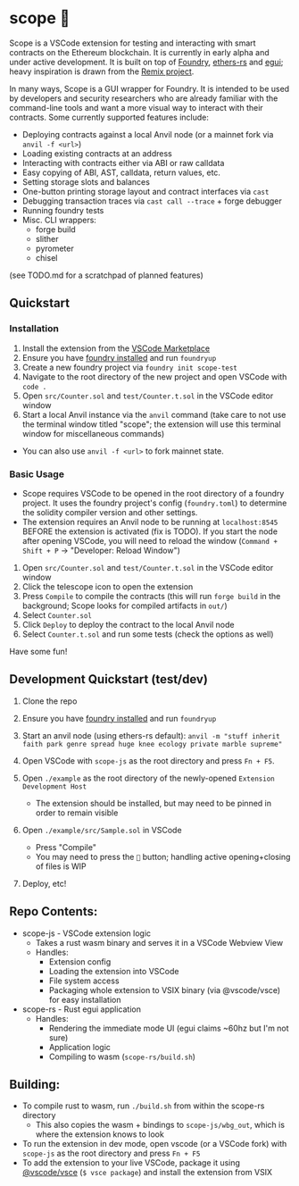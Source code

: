 # scope 🔭

Scope is a VSCode extension for testing and interacting with smart contracts on the Ethereum blockchain. It is currently in early alpha and under active development. It is built on top of [Foundry](https://github.com/foundry-rs/), [ethers-rs](https://github.com/gakonst/ethers-rs) and [egui](https://github.com/emilk/egui); heavy inspiration is drawn from the [Remix project](https://github.com/ethereum/remix-project).

In many ways, Scope is a GUI wrapper for Foundry. It is intended to be used by developers and security researchers who are already familiar with the command-line tools and want a more visual way to interact with their contracts. Some currently supported features include:

- Deploying contracts against a local Anvil node (or a mainnet fork via `anvil -f <url>`)
- Loading existing contracts at an address
- Interacting with contracts either via ABI or raw calldata
- Easy copying of ABI, AST, calldata, return values, etc.
- Setting storage slots and balances
- One-button printing storage layout and contract interfaces via `cast`
- Debugging transaction traces via `cast call --trace` + forge debugger
- Running foundry tests
- Misc. CLI wrappers:
  - forge build
  - slither
  - pyrometer
  - chisel

(see TODO.md for a scratchpad of planned features)

## Quickstart

### Installation

1. Install the extension from the [VSCode Marketplace](https://marketplace.visualstudio.com/items?itemName=popular.scope-eth)
2. Ensure you have [foundry installed](https://book.getfoundry.sh/getting-started/installation) and run `foundryup`
3. Create a new foundry project via `foundry init scope-test`
4. Navigate to the root directory of the new project and open VSCode with `code .`
5. Open `src/Counter.sol` and `test/Counter.t.sol` in the VSCode editor window
6. Start a local Anvil instance via the `anvil` command (take care to not use the terminal window titled "scope"; the extension will use this terminal window for miscellaneous commands)

- You can also use `anvil -f <url>` to fork mainnet state.

### Basic Usage

- Scope requires VSCode to be opened in the root directory of a foundry project. It uses the foundry project's config (`foundry.toml`) to determine the solidity compiler version and other settings.
- The extension requires an Anvil node to be running at `localhost:8545` BEFORE the extension is activated (fix is TODO). If you start the node after opening VSCode, you will need to reload the window (`Command + Shift + P` -> "Developer: Reload Window")

1. Open `src/Counter.sol` and `test/Counter.t.sol` in the VSCode editor window
2. Click the telescope icon to open the extension
3. Press `Compile` to compile the contracts (this will run `forge build` in the background; Scope looks for compiled artifacts in `out/`)
4. Select `Counter.sol`
5. Click `Deploy` to deploy the contract to the local Anvil node
6. Select `Counter.t.sol` and run some tests (check the options as well)

Have some fun!

## Development Quickstart (test/dev)

1. Clone the repo
2. Ensure you have [foundry installed](https://book.getfoundry.sh/getting-started/installation) and run `foundryup`
3. Start an anvil node (using ethers-rs default): `anvil -m "stuff inherit faith park genre spread huge knee ecology private marble supreme"`
4. Open VSCode with `scope-js` as the root directory and press `Fn + F5`.
5. Open `./example` as the root directory of the newly-opened `Extension Development Host`
   - The extension should be installed, but may need to be pinned in order to remain visible
6. Open `./example/src/Sample.sol` in VSCode

   - Press "Compile"
   - You may need to press the `🔄` button; handling active opening+closing of files is WIP

7. Deploy, etc!

## Repo Contents:

- scope-js - VSCode extension logic
  - Takes a rust wasm binary and serves it in a VSCode Webview View
  - Handles:
    - Extension config
    - Loading the extension into VSCode
    - File system access
    - Packaging whole extension to VSIX binary (via @vscode/vsce) for easy installation
- scope-rs - Rust egui application
  - Handles:
    - Rendering the immediate mode UI (egui claims ~60hz but I'm not sure)
    - Application logic
    - Compiling to wasm (`scope-rs/build.sh`)

## Building:

- To compile rust to wasm, run `./build.sh` from within the scope-rs directory
  - This also copies the wasm + bindings to `scope-js/wbg_out`, which is where the extension knows to look
- To run the extension in dev mode, open vscode (or a VSCode fork) with `scope-js` as the root directory and press `Fn + F5`
- To add the extension to your live VSCode, package it using [@vscode/vsce](https://github.com/microsoft/vscode-vsce) (`$ vsce package`) and install the extension from VSIX
